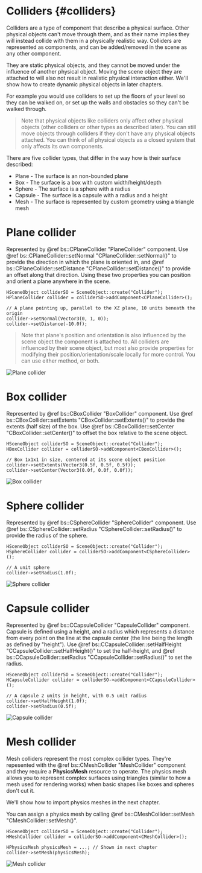 Colliders 						{#colliders}
===============

Colliders are a type of component that describe a physical surface. Other physical objects can't move through them, and as their name implies they will instead collide with them in a physically realistic way. Colliders are represented as components, and can be added/removed in the scene as any other component. 

They are static physical objects, and they cannot be moved under the influence of another physical object. Moving the scene object they are attached to will also not result in realistic physical interaction either. We'll show how to create dynamic physical objects in later chapters.

For example you would use colliders to set up the floors of your level so they can be walked on, or set up the walls and obstacles so they can't be walked through.

> Note that physical objects like colliders only affect other physical objects (other colliders or other types as described later). You can still move objects through colliders if they don't have any physical objects attached. You can think of all physical objects as a closed system that only affects its own components.

There are five collider types, that differ in the way how is their surface described:
 - Plane - The surface is an non-bounded plane
 - Box - The surface is a box with custom width/height/depth
 - Sphere - The surface is a sphere with a radius
 - Capsule - The surface is a capsule with a radius and a height
 - Mesh - The surface is represented by custom geometry using a triangle mesh
  
# Plane collider
Represented by @ref bs::CPlaneCollider "PlaneCollider" component. Use @ref bs::CPlaneCollider::setNormal "CPlaneCollider::setNormal()" to provide the direction in which the plane is oriented in, and @ref bs::CPlaneCollider::setDistance "CPlaneCollider::setDistance()" to provide an offset along that direction. Using these two properties you can position and orient a plane anywhere in the scene.

~~~~~~~~~~~~~{.cpp}
HSceneObject colliderSO = SceneObject::create("Collider");
HPlaneCollider collider = colliderSO->addComponent<CPlaneCollider>();

// A plane pointing up, parallel to the XZ plane, 10 units beneath the origin
collider->setNormal(Vector3(0, 1, 0));
collider->setDistance(-10.0f);
~~~~~~~~~~~~~

> Note that plane's position and orientation is also influenced by the scene object the component is attached to. All colliders are influenced by their scene object, but most also provide properties for modifying their position/orientation/scale locally for more control. You can use either method, or both.

![Plane collider](PlaneCollider.png)  

# Box collider
Represented by @ref bs::CBoxCollider "BoxCollider" component. Use @ref bs::CBoxCollider::setExtents "CBoxCollider::setExtents()" to provide the extents (half size) of the box. Use @ref bs::CBoxCollider::setCenter "CBoxCollider::setCenter()" to offset the box relative to the scene object.

~~~~~~~~~~~~~{.cpp}
HSceneObject colliderSO = SceneObject::create("Collider");
HBoxCollider collider = colliderSO->addComponent<CBoxCollider>();

// Box 1x1x1 in size, centered at its scene object position
collider->setExtents(Vector3(0.5f, 0.5f, 0.5f));
collider->setCenter(Vector3(0.0f, 0.0f, 0.0f));
~~~~~~~~~~~~~

![Box collider](BoxCollider.png)  

# Sphere collider
Represented by @ref bs::CSphereCollider "SphereCollider" component. Use @ref bs::CSphereCollider::setRadius "CSphereCollider::setRadius()" to provide the radius of the sphere.

~~~~~~~~~~~~~{.cpp}
HSceneObject colliderSO = SceneObject::create("Collider");
HSphereCollider collider = colliderSO->addComponent<CSphereCollider>();

// A unit sphere
collider->setRadius(1.0f);
~~~~~~~~~~~~~

![Sphere collider](SphereCollider.png)  

# Capsule collider
Represented by @ref bs::CCapsuleCollider "CapsuleCollider" component. Capsule is defined using a height, and a radius which represents a distance from every point on the line at the capsule center (the line being the length as defined by "height"). Use @ref bs::CCapsuleCollider::setHalfHeight "CCapsuleCollider::setHalfHeight()" to set the half-height, and @ref bs::CCapsuleCollider::setRadius "CCapsuleCollider::setRadius()" to set the radius.

~~~~~~~~~~~~~{.cpp}
HSceneObject colliderSO = SceneObject::create("Collider");
HCapsuleCollider collider = colliderSO->addComponent<CCapsuleCollider>();

// A capsule 2 units in height, with 0.5 unit radius
collider->setHalfHeight(1.0f);
collider->setRadius(0.5f);
~~~~~~~~~~~~~

![Capsule collider](CapsuleCollider.png)  

# Mesh collider
Mesh colliders represent the most complex collider types. They're repesented with the @ref bs::CMeshCollider "MeshCollider" component and they require a **PhysicsMesh** resource to operate. The physics mesh allows you to represent complex surfaces using triangles (similar to how a mesh used for rendering works) when basic shapes like boxes and spheres don't cut it.

We'll show how to import physics meshes in the next chapter.

You can assign a physics mesh by calling @ref bs::CMeshCollider::setMesh "CMeshCollider::setMesh()".

~~~~~~~~~~~~~{.cpp}
HSceneObject colliderSO = SceneObject::create("Collider");
HMeshCollider collider = colliderSO->addComponent<CMeshCollider>();

HPhysicsMesh physicsMesh = ...; // Shown in next chapter
collider->setMesh(physicsMesh);
~~~~~~~~~~~~~

![Mesh collider](MeshCollider.png)  